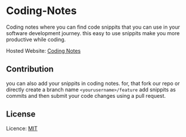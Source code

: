 # Coding-Notes

Coding notes where you can find code snippits that you can use in your software development journey. this easy to use snippits make you more productive while coding.

Hosted Website: [Coding Notes](https://jeeldobariya38.github.io/Coding-Notes/)

## Contribution

you can also add your snippits in coding notes. for, that fork our repo or directly create a branch name `<yourusername>/feature` add snippits as commits and then submit your code changes using a pull request.

## License

Licence: [MIT](LICENSE.txt)
